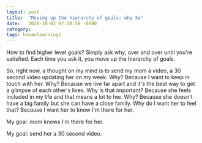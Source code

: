 ```yaml
---
layout: post
title:  "Moving up the hierarchy of goals: why 5x"
date:   2020-10-02 07:10:59 -0500
category: 
tags: humanlearnings
---
```

How to find higher level goals? Simply ask why, over and over until you're satisfied. Each time you ask it, you move up the hierarchy of goals.

So, right now, a thought on my mind is to send my mom a video, a 30 second video updating her on my week. Why? Because I want to keep in touch with her. Why? Because we live far apart and it's the best way to get a glimpse of each other's lives. Why is that important? Because she feels included in my life and that means a lot to her. Why? Because she doesn't have a big family but she can have a close family. Why do I want her to feel that? Because I want her to know I'm there for her. 

My goal: mom knows I'm there for her.

My goal: send her a 30 second video.
